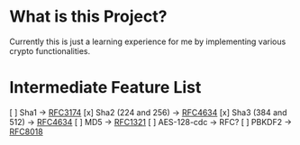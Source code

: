 # What is this Project?
Currently this is just a learning experience for me by implementing various crypto functionalities.

# Intermediate Feature List
[ ] Sha1 -> [RFC3174](https://tools.ietf.org/html/rfc3174)
[x] Sha2 (224 and 256) -> [RFC4634](https://tools.ietf.org/html/rfc4634)
[x] Sha3 (384 and 512) -> [RFC4634](https://tools.ietf.org/html/rfc4634)
[ ] MD5 -> [RFC1321](https://tools.ietf.org/html/rfc1321)
[ ] AES-128-cdc -> RFC?
[ ] PBKDF2 -> [RFC8018](https://tools.ietf.org/html/rfc8018)